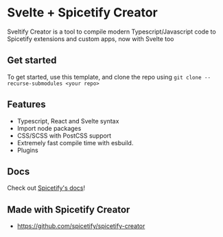 # Svelte + Spicetify Creator

Sveltify Creator is a tool to compile modern Typescript/Javascript code to Spicetify extensions and custom apps, now with Svelte too

## Get started
To get started, use this template, and clone the repo using  `git clone --recurse-submodules <your repo>`

## Features
- Typescript, React and Svelte syntax
- Import node packages
- CSS/SCSS with PostCSS support
- Extremely fast compile time with esbuild.
- Plugins

## Docs
Check out [Spicetify's docs](https://spicetify.app/docs/development/spicetify-creator/the-basics)!

## Made with Spicetify Creator
- https://github.com/spicetify/spicetify-creator

